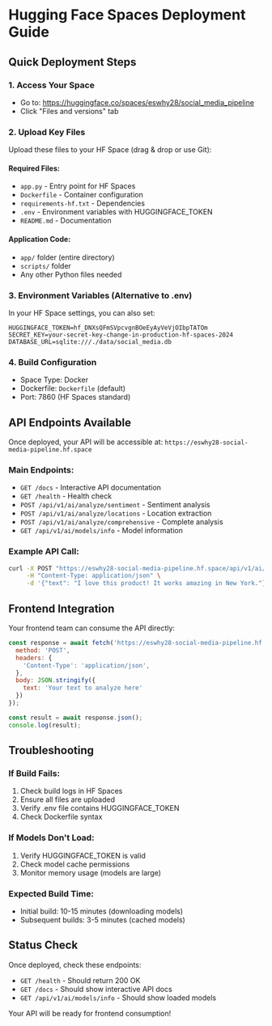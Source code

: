# Hugging Face Spaces Deployment Guide

## Quick Deployment Steps

### 1. Access Your Space
- Go to: https://huggingface.co/spaces/eswhy28/social_media_pipeline
- Click "Files and versions" tab

### 2. Upload Key Files
Upload these files to your HF Space (drag & drop or use Git):

#### Required Files:
- `app.py` - Entry point for HF Spaces
- `Dockerfile` - Container configuration 
- `requirements-hf.txt` - Dependencies
- `.env` - Environment variables with HUGGINGFACE_TOKEN
- `README.md` - Documentation

#### Application Code:
- `app/` folder (entire directory)
- `scripts/` folder
- Any other Python files needed

### 3. Environment Variables (Alternative to .env)
In your HF Space settings, you can also set:
```
HUGGINGFACE_TOKEN=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
SECRET_KEY=your-secret-key-change-in-production-hf-spaces-2024
DATABASE_URL=sqlite:///./data/social_media.db
```

### 4. Build Configuration
- Space Type: Docker
- Dockerfile: `Dockerfile` (default)
- Port: 7860 (HF Spaces standard)

## API Endpoints Available

Once deployed, your API will be accessible at:
`https://eswhy28-social-media-pipeline.hf.space`

### Main Endpoints:
- `GET /docs` - Interactive API documentation
- `GET /health` - Health check
- `POST /api/v1/ai/analyze/sentiment` - Sentiment analysis
- `POST /api/v1/ai/analyze/locations` - Location extraction  
- `POST /api/v1/ai/analyze/comprehensive` - Complete analysis
- `GET /api/v1/ai/models/info` - Model information

### Example API Call:
```bash
curl -X POST "https://eswhy28-social-media-pipeline.hf.space/api/v1/ai/analyze/sentiment" \
     -H "Content-Type: application/json" \
     -d '{"text": "I love this product! It works amazing in New York."}'
```

## Frontend Integration

Your frontend team can consume the API directly:
```javascript
const response = await fetch('https://eswhy28-social-media-pipeline.hf.space/api/v1/ai/analyze/comprehensive', {
  method: 'POST',
  headers: {
    'Content-Type': 'application/json',
  },
  body: JSON.stringify({
    text: 'Your text to analyze here'
  })
});

const result = await response.json();
console.log(result);
```

## Troubleshooting

### If Build Fails:
1. Check build logs in HF Spaces
2. Ensure all files are uploaded
3. Verify .env file contains HUGGINGFACE_TOKEN
4. Check Dockerfile syntax

### If Models Don't Load:
1. Verify HUGGINGFACE_TOKEN is valid
2. Check model cache permissions
3. Monitor memory usage (models are large)

### Expected Build Time:
- Initial build: 10-15 minutes (downloading models)
- Subsequent builds: 3-5 minutes (cached models)

## Status Check
Once deployed, check these endpoints:
- `GET /health` - Should return 200 OK
- `GET /docs` - Should show interactive API docs  
- `GET /api/v1/ai/models/info` - Should show loaded models

Your API will be ready for frontend consumption!